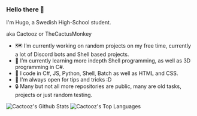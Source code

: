 ### Hello there 👋

I'm Hugo, a Swedish High-School student.

aka Cactooz or TheCactusMonkey

- 🗺️ I’m currently working on random projects on my free time, currently a lot of Discord bots and Shell based projects.
- 🌱 I’m currently learning more indepth Shell programming, as well as 3D programming in C#.
- 💾 I code in C#, JS, Python, Shell, Batch as well as HTML and CSS.
- 🤔 I'm always open for tips and tricks :D
- 🔒 Many but not all more repositories are public, many are old tasks, projects or just random testing.

![Cactooz's Github Stats](https://github-readme-stats.vercel.app/api?username=Cactooz&bg_color=22272e&title_color=adbac7&text_color=adbac7&icon_color=ff6600&border_color=22272e&show_icons=true&custom_title=Code%20Stats&count_private=true)
![Cactooz's Top Languages](https://github-readme-stats.vercel.app/api/top-langs/?username=Cactooz&layout=compact&bg_color=22272e&title_color=adbac7&text_color=adbac7&border_color=22272e)
